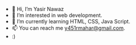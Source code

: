 - 👋 Hi, I’m Yasir Nawaz
- 👀 I’m interested in web development.
- 🌱 I’m currently learning HTML, CSS, Java Script.
- 📫 You can reach me y451rmahar@gmail.com.
-   :)

<!---
yasir2002/yasir2002 is a ✨ special ✨ repository because its `README.md` (this file) appears on your GitHub profile.
You can click the Preview link to take a look at your changes.
--->
